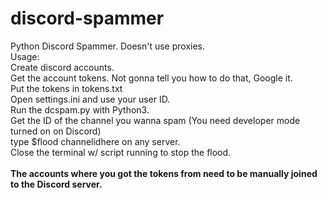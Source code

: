 # discord-spammer
Python Discord Spammer. Doesn't use proxies.
<br>
Usage: <br>
Create discord accounts.<br>
Get the account tokens. Not gonna tell you how to do that, Google it.<br>
Put the tokens in tokens.txt<br>
Open settings.ini and use your user ID.<br>
Run the dcspam.py with Python3.<br>
Get the ID of the channel you wanna spam (You need developer mode turned on on Discord)<br>
type $flood channelidhere on any server.<br>
Close the terminal w/ script running to stop the flood.<br>
<br>
<strong>The accounts where you got the tokens from need to be manually joined to the Discord server.</strong>
